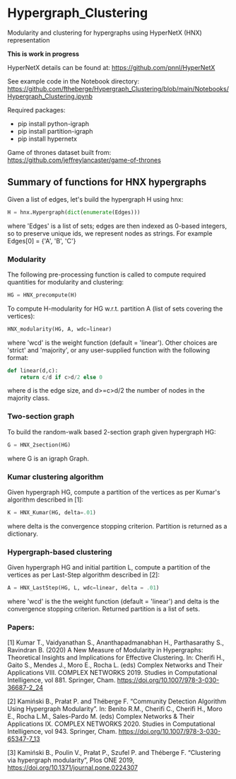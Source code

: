 # Hypergraph_Clustering
Modularity and clustering for hypergraphs using HyperNetX (HNX) representation

**This is work in progress**

HyperNetX details can be found at: https://github.com/pnnl/HyperNetX

See example code in the Notebook directory: https://github.com/ftheberge/Hypergraph_Clustering/blob/main/Notebooks/Hypergraph_Clustering.ipynb

Required packages:

* pip install python-igraph
* pip install partition-igraph
* pip install hypernetx

Game of thrones dataset built from: https://github.com/jeffreylancaster/game-of-thrones

## Summary of functions for HNX hypergraphs

Given a list of edges, let's build the hypergraph H using hnx:
```python
H = hnx.Hypergraph(dict(enumerate(Edges)))
```
where 'Edges' is a list of sets; edges are then indexed as 0-based integers, so to preserve unique ids, we represent nodes as strings. 
For example Edges[0] = {'A', 'B', 'C'}

### Modularity

The following pre-processing function is called to compute required quantities for modularity and clustering:

```python
HG = HNX_precompute(H)
```

To compute H-modularity for HG w.r.t. partition A (list of sets covering the vertices):
```python
HNX_modularity(HG, A, wdc=linear)
```
where 'wcd' is the weight function (default = 'linear'). Other choices are 'strict' and 'majority', or any user-supplied function with the following format:
```python
def linear(d,c):
    return c/d if c>d/2 else 0
```

where d is the edge size, and d>=c>d/2 the number of nodes in the majority class.

### Two-section graph

To build the random-walk based 2-section graph given hypergraph HG:
```python
G = HNX_2section(HG)
```
where G is an igraph Graph.

### Kumar clustering algorithm

Given hypergraph HG, compute a partition of the vertices as per Kumar's algorithm described in [1]:

```python
K = HNX_Kumar(HG, delta=.01)
```

where delta is the convergence stopping criterion. Partition is returned as a dictionary.

### Hypergraph-based clustering

Given hypergraph HG and initial partition L, compute a partition of the vertices as per Last-Step algorithm described in [2]:

```python
A = HNX_LastStep(HG, L, wdc=linear, delta = .01)
```

where 'wcd' is the the weight function (default = 'linear') and delta is the convergence stopping criterion. Returned partition is a list of sets.

### Papers:

[1] Kumar T., Vaidyanathan S., Ananthapadmanabhan H., Parthasarathy S., Ravindran B. (2020) A New Measure of Modularity in Hypergraphs: Theoretical Insights and Implications for Effective Clustering. In: Cherifi H., Gaito S., Mendes J., Moro E., Rocha L. (eds) Complex Networks and Their Applications VIII. COMPLEX NETWORKS 2019. Studies in Computational Intelligence, vol 881. Springer, Cham. https://doi.org/10.1007/978-3-030-36687-2_24

[2] Kamiński B., Prałat P. and Théberge F. “Community Detection Algorithm Using Hypergraph Modularity”. In: Benito R.M., Cherifi C., Cherifi H., Moro E., Rocha L.M., Sales-Pardo M. (eds) Complex Networks & Their Applications IX. COMPLEX NETWORKS 2020. Studies in Computational Intelligence, vol 943. Springer, Cham. https://doi.org/10.1007/978-3-030-65347-7_13

[3] Kamiński B., Poulin V., Prałat P., Szufel P. and Théberge F. “Clustering via hypergraph modularity”, Plos ONE 2019, https://doi.org/10.1371/journal.pone.0224307

